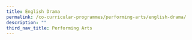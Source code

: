 ```yaml
---
title: English Drama
permalink: /co-curricular-programmes/performing-arts/english-drama/
description: ""
third_nav_title: Performing Arts
---
```

